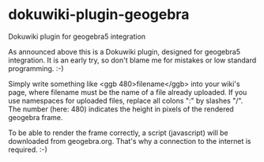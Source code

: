 # dokuwiki-plugin-geogebra
Dokuwiki plugin for geogebra5 integration

As announced above this is a Dokuwiki plugin, designed for geogebra5 integration.
It is an early try, so don't blame me for mistakes or low standard programming. :-)

Simply write something like
  \<ggb 480\>filename\</ggb\>
into your wiki's page, where filename must be the name of a file already uploaded. If you use namespaces for uploaded files,
replace all colons ":" by slashes "/".
The number (here: 480) indicates the height in pixels of the rendered geogebra frame.

To be able to render the frame correctly, a script (javascript) will be downloaded from geogebra.org. That's why a connection to
the internet is required. :-)
